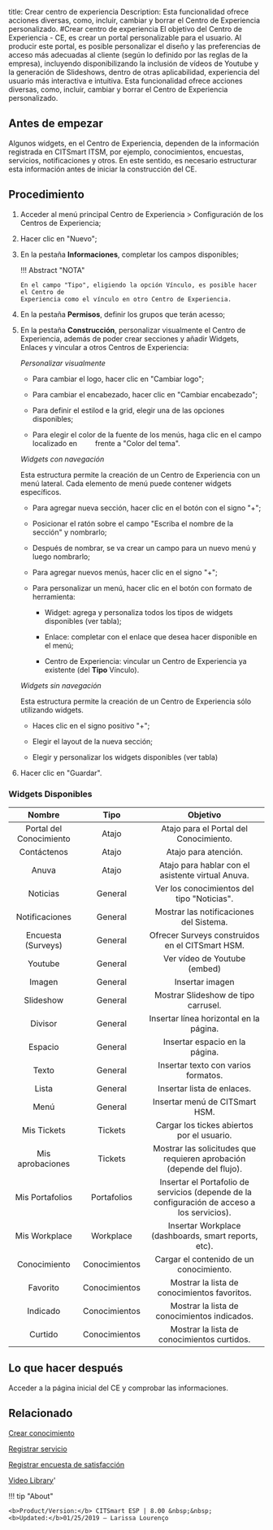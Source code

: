 title:  Crear centro de experiencia 
Description: Esta funcionalidad ofrece acciones diversas, como, incluir, cambiar y borrar el Centro de Experiencia personalizado.
#Crear centro de experiencia
El objetivo del Centro de Experiencia - CE, es crear un portal personalizable para el usuario. Al producir este portal, es posible personalizar el diseño y las preferencias de acceso más adecuadas al cliente (según lo definido por las reglas de la empresa), incluyendo disponibilizando la inclusión de vídeos de Youtube y la generación de Slideshows, dentro de otras aplicabilidad, experiencia del usuario más interactiva e intuitiva.
Esta funcionalidad ofrece acciones diversas, como, incluir, cambiar y borrar el Centro de Experiencia personalizado.

Antes de empezar
----------------

Algunos widgets, en el Centro de Experiencia, dependen de la información
registrada en CITSmart ITSM, por ejemplo, conocimientos, encuestas, servicios,
notificaciones y otros. En este sentido, es necesario estructurar esta
información antes de iniciar la construcción del CE.

Procedimiento
-------------

1.  Acceder al menú principal Centro de Experiencia \> Configuración de los
    Centros de Experiencia;

2.  Hacer clic en "Nuevo";

3.  En la pestaña **Informaciones**, completar los campos disponibles;

    !!! Abstract "NOTA"
    
        En el campo "Tipo", eligiendo la opción Vínculo, es posible hacer el Centro de 
        Experiencia como el vínculo en otro Centro de Experiencia.
        
4.  En la pestaña **Permisos**, definir los grupos que terán acesso;

5.  En la pestaña **Construcción**, personalizar visualmente el Centro de Experiencia, además de poder crear secciones y añadir Widgets, Enlaces y vincular a otros Centros de Experiencia:
    
    *Personalizar visualmente*
    
    -   Para cambiar el logo, hacer clic en "Cambiar logo";
    
    -   Para cambiar el encabezado, hacer clic en "Cambiar encabezado";
    
    -   Para definir el estilod e la grid, elegir una de las opciones disponibles;
    
    -   Para elegir el color de la fuente de los menús, haga clic en el campo localizado en
        frente a "Color del tema".
        
    *Widgets con navegación*
    
    Esta estructura permite la creación de un Centro de Experiencia con un menú lateral. Cada elemento de menú puede contener widgets       específicos.
    
    -   Para agregar nueva sección, hacer clic en el botón con el signo "+";
    
    -   Posicionar el ratón sobre el campo "Escriba el nombre de la sección" y nombrarlo;
    
    -   Después de nombrar, se va crear un campo para un nuevo menú y luego nombrarlo;
    
    -   Para agregar nuevos menús, hacer clic en el signo "+";
    
    -   Para personalizar un menú, hacer clic en el botón con formato de herramienta:
    
        -   Widget: agrega y personaliza todos los tipos de widgets disponibles (ver tabla);
        
        -   Enlace: completar con el enlace que desea hacer disponible en el menú;
        
        -   Centro de Experiencia: vincular un Centro de Experiencia ya existente (del **Tipo** Vínculo).
            
    *Widgets sin navegación*
    
    Esta estructura permite la creación de un Centro de Experiencia sólo utilizando widgets.
    
    -  Haces clic en el signo positivo "+";
    
    -  Elegir el layout de la nueva sección;
    
    -  Elegir y personalizar los widgets disponibles (ver tabla)
    
6.  Hacer clic en "Guardar".    




### Widgets Disponibles


|        **Nombre**       |    **Tipo**   |                                         **Objetivo**                                       |
|:-----------------------:|:-------------:|:------------------------------------------------------------------------------------------:|
| Portal del Conocimiento |     Atajo     |                            Atajo para el Portal del Conocimiento.                           
|       Contáctenos       |     Atajo     |                                     Atajo para atención.                                     
|          Anuva          |     Atajo     |                       Atajo para hablar con el asistente virtual Anuva.                     
|         Noticias        |    General    |                          Ver los conocimientos del tipo "Noticias".                         
|      Notificaciones     |    General    |                            Mostrar las notificaciones del Sistema.                           
|    Encuesta (Surveys)   |    General    |                        Ofrecer Surveys construidos en el CITSmart HSM.                       
|         Youtube         |    General    |                                 Ver vídeo de Youtube (embed)                                 
|          Imagen         |    General    |                                        Insertar imagen                                       
|        Slideshow        |    General    |                              Mostrar Slideshow de tipo carrusel.                             
|         Divisor         |    General    |                            Insertar línea horizontal en la página.                           
|         Espacio         |    General    |                                Insertar espacio en la página.                               
|          Texto          |    General    |                              Insertar texto con varios formatos.                             
|          Lista          |    General    |                                  Insertar lista de enlaces.                                 
|           Menú          |    General    |                                Insertar menú de CITSmart HSM.                               
|       Mis Tickets       |    Tickets    |                          Cargar los tickes abiertos por el usuario.                         
|     Mis aprobaciones    |    Tickets    |             Mostrar las solicitudes que requieren aprobación (depende del flujo).           
|     Mis Portafolios     |  Portafolios  | Insertar el Portafolio de servicios (depende de la configuración de acceso a los servicios). 
|      Mis Workplace      |   Workplace   |                     Insertar Workplace (dashboards, smart reports, etc).                     
|       Conocimiento      | Conocimientos |                            Cargar el contenido de un conocimiento.                           
|         Favorito        | Conocimientos |                         Mostrar la lista de conocimientos favoritos.                         
|         Indicado        | Conocimientos |                         Mostrar la lista de conocimientos indicados.                         
|         Curtido         | Conocimientos |                          Mostrar la lista de conocimientos curtidos.                         


Lo que hacer después
--------------------

Acceder a la página inicial del CE y comprobar las informaciones.

Relacionado
---------------

[Crear conocimiento](/es-es/citsmart-esp-8/processes/knowledge/use/create-knowledge.html)

[Registrar servicio](/es-es/citsmart-esp-8/processes/portfolio-and-catalog/use/register-a-service.html)

[Registrar encuesta de satisfacción](/es-es/citsmart-esp-8/processes/portfolio-and-catalog/configuration/register-satisfaction-survey.html)

<i class='fa fa-youtube-play  fa-2x' style='color:#97ce17;vertical-align: middle;'> </i> [Video Library](https://www.youtube.com/playlist?list=PLB5qK2uzf2RPgNa5jacymoUrgZpi7MgdD)'

!!! tip "About"

    <b>Product/Version:</b> CITSmart ESP | 8.00 &nbsp;&nbsp;
    <b>Updated:</b>01/25/2019 – Larissa Lourenço

